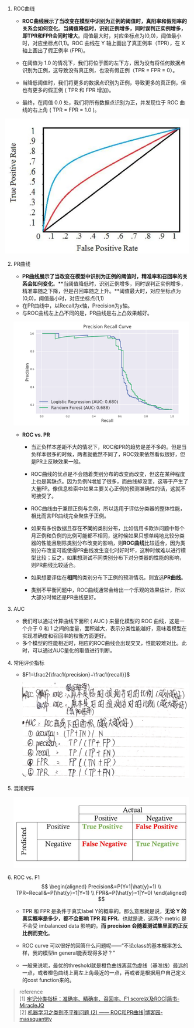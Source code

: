 1. ROC曲线 
   
   - **ROC曲线展示了当改变在模型中识别为正例的阈值时，真阳率和假阳率的关系会如何变化**。**当阈值降低时，识别正例增多，同时误判正实例增多，即TPR和FPR会同时增大**。阈值最大时，对应坐标点为(0,0)，阈值最小时，对应坐标点(1,1)。ROC 曲线在 Y 轴上画出了真正例率（TPR），在 X 轴上画出了假正例率 (FPR)。  
   
   - 在阈值为 1.0 的情况下，我们将位于图的左下方，因为没有将任何数据点识别为正例，这导致没有真正例，也没有假正例（TPR = FPR = 0）。  
   - 当降低阈值时，我们将更多的数据点识别为正例，导致更多的真正例，但也有更多的假正例 ( TPR 和 FPR 增加)。  
   - 最终，在阈值 0.0 处，我们将所有数据点识别为正，并发现位于 ROC 曲线的右上角 ( TPR = FPR = 1.0 )。

  ![](img/4.ROC、AUC、ACC等评价指标/ROC曲线_00.jpeg)

2. PR曲线
   
   -  **PR曲线展示了当改变在模型中识别为正例的阈值时，精准率和召回率的关系会如何变化**。**当阈值降低时，识别正例增多，同时误判正实例增多，精准率随之下降，但是召回率随之上升。**阈值最大时，对应坐标点为(0,0)，阈值最小时，对应坐标点(1,1)
   -  在PR曲线中，以Recall为x轴，Precision为y轴。
   -  与ROC曲线左上凸不同的是，PR曲线是右上凸效果越好。

   ![](img/4.ROC、AUC、ACC等评价指标/PR曲线_00.jpg)

   -  **ROC vs. PR**  
      
      - 当正负样本差距不大的情况下，ROC和PR的趋势是差不多的。但是当负样本很多的时候，两者就截然不同了，ROC效果依然看似很好，但是PR上反映效果一般。
  
      - ROC曲线的优点是不会随着类别分布的改变而改变，但这在某种程度上也是其缺点。因为负例N增加了很多，而曲线却没变，这等于产生了大量FP。像信息检索中如果主要关心正例的预测准确性的话，这就不可接受了。
      - ROC曲线由于兼顾正例与负例，所以适用于评估分类器的整体性能，相比而言PR曲线完全聚焦于正例。
      - 如果有多份数据且存在**不同**的类别分布，比如信用卡欺诈问题中每个月正例和负例的比例可能都不相同，这时候如果只想单纯地比较分类器的性能且剔除类别分布改变的影响，则**ROC曲线**比较适合，因为类别分布改变可能使得PR曲线发生变化时好时坏，这种时候难以进行模型比较；反之，如果想测试不同类别分布下对分类器的性能的影响，则PR曲线比较适合。
      - 如果想要评估在**相同**的类别分布下正例的预测情况，则宜选**PR曲线**。
      - 类别不平衡问题中，ROC曲线通常会给出一个乐观的效果估计，所以大部分时候还是PR曲线更好。

3. AUC
   - 我们可以通过计算曲线下面积 ( AUC ) 来量化模型的 ROC 曲线，这是一个介于 0 和 1 之间的度量，面积越大，表示分类性能越好，意味着模型在实现准确度和召回率的权衡方面更好。
   - 多个模型的性能相近时，相应的ROC曲线会出现交叉，性能较难对比。此时，可以通过AUC量化的取值进行判断。

4. 常用评价指标
   - $F1=\frac2{\frac1{precision}+\frac1{recall}}$
   
     ![](img/4.ROC、AUC、ACC等评价指标/常用评价指标_00.jpeg)
5. 混淆矩阵  
   
    ![](img/4.ROC、AUC、ACC等评价指标/混淆矩阵_00.jpg)

6. ROC vs. F1  
   $$
   \begin{aligned}
      Precision&=P(Y=1|\hat{y}=1) \\
      TPR=Recall&=P(\hat{y}=1|Y=1) \\
      FPR&=P(\hat{y}=1|Y=0)
   \end{aligned}
   $$

   
   - TPR 和 FPR 是条件于真实label Y的概率的。那么意思就是说，**无论 Y 的真实概率是多少，都不会影响 TPR 和 FPR**。也就是说，这两个 metric 是不会受 imbalanced data 影响的。**而 precision 会随着测试集里面的正反比例而变化**。
   
   - ROC curve 可以很好的回答什么问题呢——“不论class的基本概率怎么样，我的模型in general能表现得多好？”
   - 一般来说呢，最优的threshold就是橙色曲线离蓝色虚线（基准线）最远的一点，或者橙色曲线上离左上角最近的一点，再或者是根据用户自己定义的cost function来的。
  
> reference  
  [1] [牢记分类指标：准确率、精确率、召回率、F1 score以及ROC|简书-MiracleJQ](https://www.jianshu.com/p/1afbda3a04ab)  
  [2] [机器学习之类别不平衡问题 (2) —— ROC和PR曲线|博客园-massquantity](https://www.cnblogs.com/massquantity/p/8592091.html)